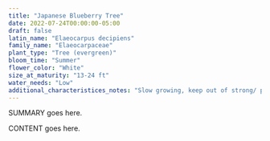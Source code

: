 ```yaml
---
title: "Japanese Blueberry Tree"
date: 2022-07-24T00:00:00-05:00
draft: false
latin_name: "Elaeocarpus decipiens"
family_name: "Elaeocarpaceae"
plant_type: "Tree (evergreen)"
bloom_time: "Summer"
flower_color: "White"
size_at_maturity: "13-24 ft"
water_needs: "Low"
additional_characteristices_notes: "Slow growing, keep out of strong/ prevailing wind, flowers and may not produce fruit at maturity here ."
---
```


SUMMARY goes here.

<!--more-->

CONTENT goes here.